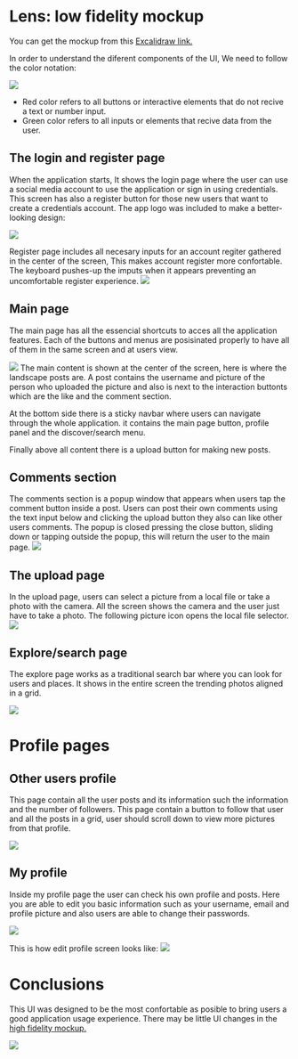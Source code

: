 # Lens: low fidelity mockup

 You can get the mockup from this <a href='https://excalidraw.com/#json=eNMQhFNHrC1IoxE5c-YNU,fA2zEHJFhtyU654MJEc2nA'>Excalidraw link.</a>

In order to understand the diferent components of the UI, We need to follow the color notation:

<img src='https://github.com/0marContreras/app-mokups/blob/master/images/Low%20fidelity/lw-guide.png?raw=true'>

- Red color refers to all buttons or interactive elements that do not recive a text or number input.
- Green color refers to all inputs or elements that recive data from the user.

## The login and register page

When the application starts, It shows the login page where the user can use a social media account to use the application or sign in using credentials. This screen has also a register button for those new users that want to create a credentials account. The app logo was included to make a better-looking design:

<img src='https://github.com/0marContreras/app-mokups/blob/master/images/Low%20fidelity/lw-login.png?raw=true'>

Register page includes all necesary inputs for an account regiter gathered in the center of the screen, This makes account register more confortable. The keyboard pushes-up the imputs when it appears preventing an uncomfortable register experience. 
<img src='https://github.com/0marContreras/app-mokups/blob/master/images/Low%20fidelity/lw-register.png?raw=true'>

## Main page

The main page has all the essencial shortcuts to acces all the application features. Each of the buttons and menus are posisinated properly to have all of them in the same screen and at users view.

<img src='https://github.com/0marContreras/app-mokups/blob/master/images/Low%20fidelity/lw-main.png?raw=true'>
The main content is shown at the center of the screen, here is where the landscape posts are. A post contains the username and picture of the person who uploaded the picture and also is next to the interaction buttonts which are the like and the comment section.

At the bottom side there is a sticky navbar where users can navigate through the whole application. it contains the main page button, profile panel and the discover/search menu. 

Finally above all content there is a upload button for making new posts.

## Comments section

The comments section is a popup window that appears when users tap the comment button inside a post. Users can post their own comments using the text input below and clicking the upload button they also can like other users comments. The popup is closed pressing the close button, sliding down or tapping outside the popup, this will return the user to the main page.
<img src='https://github.com/0marContreras/app-mokups/blob/master/images/Low%20fidelity/lw-comments.png?raw=true'>
## The upload page

In the upload page, users can select a picture from a local file or take a photo with the camera. All the screen shows the camera and the user just have to take a photo. The following picture icon opens the local file selector.
<img src='https://github.com/0marContreras/app-mokups/blob/master/images/Low%20fidelity/lw-upload.png?raw=true'>
## Explore/search page

The explore page works as a traditional search bar where you can look for users and places. It shows in the entire screen the trending photos aligned in a grid.

<img src='https://github.com/0marContreras/app-mokups/blob/master/images/Low%20fidelity/lw-discover.png?raw=true'>

# Profile pages

## Other users profile

This page contain all the user posts and its information such the information and the number of followers. This page contain a button to follow that user and all the posts  in a grid, user should scroll down to view more pictures from that profile.

<img src='https://github.com/0marContreras/app-mokups/blob/master/images/Low%20fidelity/lw-profile.png?raw=true'>

## My profile

Inside my profile page the user can check his own profile and posts. Here you are able to edit you basic information such as your username, email and profile picture and also users are able to change their passwords.

<img src='https://github.com/0marContreras/app-mokups/blob/master/images/Low%20fidelity/lw-myprofile.png?raw=true'>

This is how edit profile screen looks like:
<img src='https://github.com/0marContreras/app-mokups/blob/master/images/Low%20fidelity/lw-edit.png?raw=true'>

# Conclusions

This UI was designed to be the most confortable as posible to bring users a good application usage experience. There may be little UI changes in the <a href='https://github.com/0marContreras/app-mokups/tree/master/High%20fidelity%20mokup'>high fidelity mockup.</a>

<img src='https://github.com/0marContreras/app-mokups/blob/master/images/Low%20fidelity/lw.png?raw=true'>